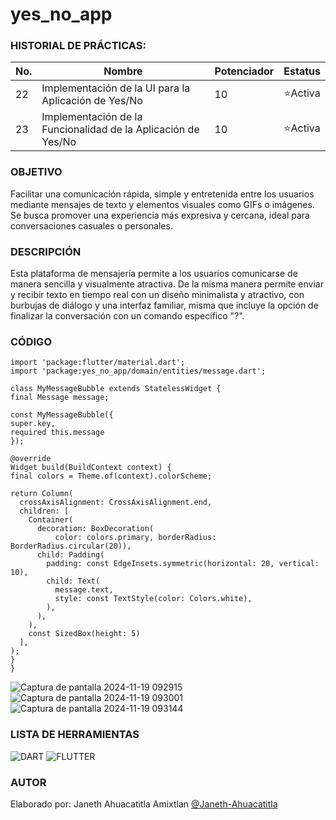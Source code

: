 # yes_no_app


### HISTORIAL DE PRÁCTICAS:

|No.|Nombre|Potenciador|Estatus|
|--|--|--|--|
|22|Implementación de la UI para la Aplicación de Yes/No|10|⭐Activa|
|23|Implementación de la Funcionalidad de la Aplicación de Yes/No|10|⭐Activa|

### OBJETIVO
Facilitar una comunicación rápida, simple y entretenida entre los usuarios mediante mensajes de texto y elementos visuales como GIFs o imágenes. Se busca promover una experiencia más expresiva y cercana, ideal para conversaciones casuales o personales.

### DESCRIPCIÓN
Esta plataforma de mensajería permite a los usuarios comunicarse de manera sencilla y visualmente atractiva. 
De la misma manera permite enviar y recibir texto en tiempo real con un  diseño minimalista y atractivo, con burbujas de diálogo y una interfaz familiar, misma que incluye la opción de finalizar la conversación con un comando específico "?".

### CÓDIGO

    import 'package:flutter/material.dart';
    import 'package:yes_no_app/domain/entities/message.dart';

    class MyMessageBubble extends StatelessWidget {
    final Message message;

    const MyMessageBubble({
    super.key, 
    required this.message
    });

    @override
    Widget build(BuildContext context) {
    final colors = Theme.of(context).colorScheme;
    
    return Column(
      crossAxisAlignment: CrossAxisAlignment.end,
      children: [
        Container(
          decoration: BoxDecoration(
              color: colors.primary, borderRadius: BorderRadius.circular(20)),
          child: Padding(
            padding: const EdgeInsets.symmetric(horizontal: 20, vertical: 10),
            child: Text(
              message.text,
              style: const TextStyle(color: Colors.white),
            ),
          ),
        ),
        const SizedBox(height: 5)
      ],
    );
    }
    }


![Captura de pantalla 2024-11-19 092915](https://github.com/user-attachments/assets/dc602e45-9367-4551-ac63-7df1bdd40e80)
![Captura de pantalla 2024-11-19 093001](https://github.com/user-attachments/assets/081bc688-891d-4a1d-8d42-1d9f530380e6)
![Captura de pantalla 2024-11-19 093144](https://github.com/user-attachments/assets/117d96e8-039f-4ba1-b315-f4f1a6288e59)


### LISTA DE HERRAMIENTAS
![DART](https://img.shields.io/badge/Dart-0175c2?style=for-the-badge&logo=dart&logoColor=white) ![FLUTTER](https://img.shields.io/badge/Flutter-02569B?style=for-the-badge&logo=flutter&logoColor=white)

### AUTOR
Elaborado por: Janeth Ahuacatitla Amixtlan [@Janeth-Ahuacatitla](https://github.com/Janeth-Ahuacatitla)
